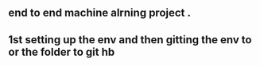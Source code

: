 ## end to end machine alrning project .
## 1st setting up the env and then gitting the env to or the folder to git hb